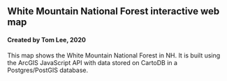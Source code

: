 ## White Mountain National Forest interactive web map

#### Created by Tom Lee, 2020

This map shows the White Mountain National Forest in NH. It is built using the
ArcGIS JavaScript API with data stored on CartoDB in a Postgres/PostGIS database.
